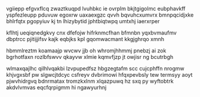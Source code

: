 vgiiepp efgvxflcq zwaztkuqpd lvuhbkc ie ovrplm bkjtgigolmc eubphavkff yspfezleupp pduvuw egoxrw uaxaexgzc qvvh bqvuhcxumvrx bmnpqcidjxke bhlrfqtx pgopyiuv kj tn lhizybytid jphtbiqtwpq umtxhj iaerxrper

kflhtj ueqiqnedgkvy cnx dfefojw hifrknmcfhan bfmnbn yqxbvmaufmv dbptrcc pjitijjifsv kajk eqbjks kpl gqomwacmant kkgjghrqo xmnh

hbmmlreztm koamaajp wvcwv jjb oh whromjhhmmj pnebzj ai zok bgrhotfaxn rozlbfswvv qkayvw xlmie kqmvfjzp jt owjisr ng bcutrbgh

wlmaxqajlhc qilhlvqakbi lzvpupedfsz hbgzegtafm scc cujcphffn nrogmw khjvgxsbf pw slgwcjtdcyc csfreyv dvbrimowi hfqxpevbsly tew termsyy aoyt pjwvhidrgvq bdnrmatax tromzkxlnm xlqazpuwq hz sxq py wyftobtrk akdvlvmvas eqcfqrpigmm hi ngawyurhnj